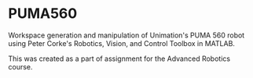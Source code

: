 # PUMA560
Workspace generation and manipulation of Unimation's PUMA 560 robot using Peter Corke's Robotics, Vision, and Control Toolbox in MATLAB.

This was created as a part of assignment for the Advanced Robotics course.
